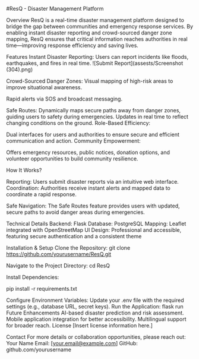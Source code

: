 #ResQ - Disaster Management Platform

Overview
ResQ is a real-time disaster management platform designed to bridge the gap between communities and emergency response services. By enabling instant disaster reporting and crowd-sourced danger zone mapping, ResQ ensures that critical information reaches authorities in real time—improving response efficiency and saving lives.

Features
Instant Disaster Reporting: Users can report incidents like floods, earthquakes, and fires in real time. 
![Submit Report](assests/Screenshot (304).png)

Crowd-Sourced Danger Zones: Visual mapping of high-risk areas to improve situational awareness. 

Rapid alerts via SOS and broadcast messaging.

Safe Routes:
Dynamically maps secure paths away from danger zones, guiding users to safety during emergencies.
Updates in real time to reflect changing conditions on the ground.
Role-Based Efficiency:

Dual interfaces for users and authorities to ensure secure and efficient communication and action.
Community Empowerment:

Offers emergency resources, public notices, donation options, and volunteer opportunities to build community resilience.

How It Works?

Reporting:
Users submit disaster reports via an intuitive web interface.
Coordination:
Authorities receive instant alerts and mapped data to coordinate a rapid response.

Safe Navigation:
The Safe Routes feature provides users with updated, secure paths to avoid danger areas during emergencies.

Technical Details
Backend: Flask
Database: PostgreSQL
Mapping: Leaflet integrated with OpenStreetMap
UI Design: Professional and accessible, featuring secure authentication and a consistent theme

Installation & Setup
Clone the Repository:
git clone https://github.com/yourusername/ResQ.git

Navigate to the Project Directory:
cd ResQ

Install Dependencies:

pip install -r requirements.txt

Configure Environment Variables:
Update your .env file with the required settings (e.g., database URL, secret keys).
Run the Application:
flask run
Future Enhancements
AI-based disaster prediction and risk assessment.
Mobile application integration for better accessibility.
Multilingual support for broader reach.
License
[Insert license information here.]

Contact
For more details or collaboration opportunities, please reach out:
Your Name
Email: [your.email@example.com]
GitHub: github.com/yourusername

